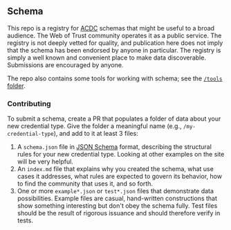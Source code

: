 ## Schema
This repo is a registry for [ACDC](https://trustoverip.github.io/tswg-acdc-specification/draft-ssmith-acdc.html) schemas that might be useful to a broad audience. The Web of Trust community operates it as a public service. The registry is not deeply vetted for quality, and publication here does not imply that the schema has been endorsed by anyone in particular. The registry is simply a well known and convenient place to make data discoverable. Submissions are encouraged by anyone.

The repo also contains some tools for working with schema; see the  [`/tools` folder](https://github.com/WebOfTrust/schema/tree/main/tools).

### Contributing
To submit a schema, create a PR that populates a folder of data about your new credential type. Give the folder a meaningful name (e.g., `/my-credential-type`), and add to it at least 3 files:

1. A `schema.json` file in [JSON Schema](https://json-schema.org/) format, describing the structural rules for your new credential type. Looking at other examples on the site will be very helpful.
2. An `index.md` file that explains why you created the schema, what use cases it addresses, what rules are expected to govern its behavior, how to find the community that uses it, and so forth.
3. One or more `example*.json` or `test*.json` files that demonstrate data possibilities. Example files are casual, hand-written constructions that show something interesting but don't obey the schema fully. Test files should be the result of rigorous issuance and should therefore verify in tests.